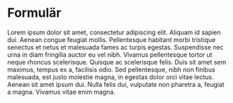 # Formulär

Lorem ipsum dolor sit amet, consectetur adipiscing elit. Aliquam id sapien dui. Aenean congue feugiat mollis. Pellentesque habitant morbi tristique senectus et netus et malesuada fames ac turpis egestas. Suspendisse nec urna in diam fringilla auctor eu vel nibh. Vivamus pellentesque tortor ut neque rhoncus scelerisque. Quisque ac scelerisque felis. Duis sit amet sem maximus, tempus ex a, facilisis odio. Sed pellentesque, nibh non finibus malesuada, est justo molestie magna, in egestas dolor orci vitae lectus. Aenean sit amet ipsum dui. Nulla felis dui, vulputate non pharetra a, feugiat a magna. Vivamus vitae enim magna.